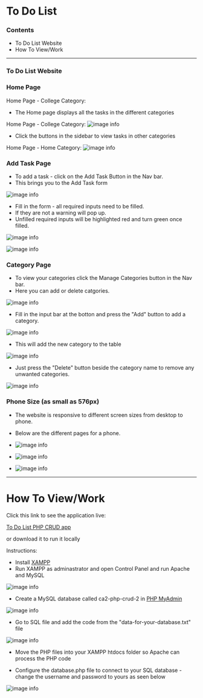 # To Do List 

### Contents
* To Do List Website
* How To View/Work

*** 

### To Do List Website

### Home Page
Home Page - College Category: 
* The Home page displays all the tasks in the different categories

Home Page - College Category: 
![image info](./readme-images/Home.png)


* Click the buttons in the sidebar to view tasks in other categories

Home Page - Home Category: 
![image info](./readme-images/Home-Home.png)

### Add Task Page

* To add a task - click on the Add Task Button in the Nav bar.
* This brings you to the Add Task form

![image info](./readme-images/AddTask01.png)

* Fill in the form - all required inputs need to be filled.
* If they are not a warning will pop up. 
* Unfilled required inputs will be highlighted red and 
  turn green once filled.

![image info](./readme-images/AddTask02.png)

![image info](./readme-images/AddTask03.png)


### Category Page

* To view your categories click the Manage Categories 
  button in the Nav bar.
* Here you can add or delete catgories.

![image info](./readme-images/Categories01.png)

* Fill in the input bar at the botton and press the 
  "Add" button to add a category.

![image info](./readme-images/Categories02.png)

* This will add the new category to the table

![image info](./readme-images/Categories03.png)

* Just press the "Delete" button beside the category name 
  to remove any unwanted categories. 

![image info](./readme-images/Categories04.png)


### Phone Size (as small as 576px)
* The website is responsive to different screen sizes 
  from desktop to phone.
* Below are the different pages for a phone.  

* ![image info](./readme-images/Phone-Home.png)

* ![image info](./readme-images/Phone-AddTask.png)

* ![image info](./readme-images/Phone-Categories.png)

***

# How To View/Work

Click this link to see the application live:

[To Do List PHP CRUD app](https://mysql07.comp.dkit.ie/D00228217/ca2-php-crud-2/index.php)


or download it to run it locally

Instructions:

* Install [XAMPP](https://www.apachefriends.org/download.html)
* Run XAMPP as adminastrator and open Control Panel and run Apache and MySQL

![image info](./readme-images/XAMPP.png)

* Create a MySQL database called ca2-php-crud-2 in [PHP MyAdmin](http://localhost/phpmyadmin)

![image info](./readme-images/phpmyadmin.png)

* Go to SQL file and add the code from the "data-for-your-database.txt" file

![image info](./readme-images/sql.png)

* Move the PHP files into your XAMPP htdocs folder so Apache can process the PHP code

* Configure the database.php file to connect to your SQL database - change the username and password to yours as seen below

![image info](./readme-images/code.png)